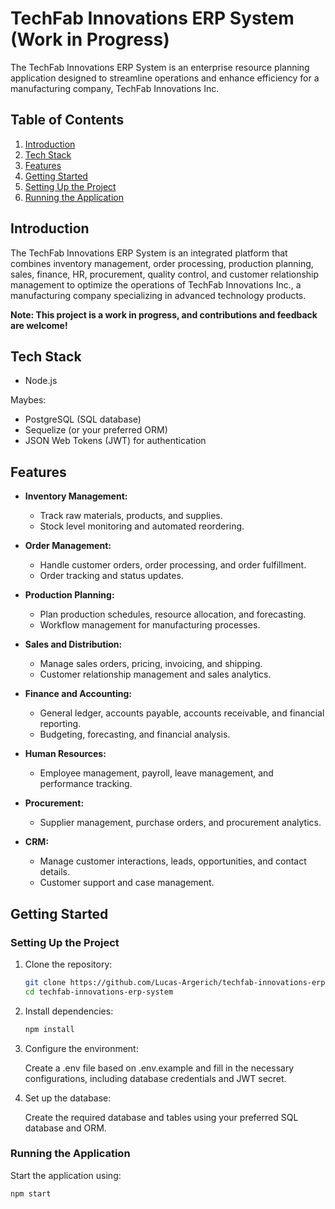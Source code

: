 # TechFab Innovations ERP System (Work in Progress)

The TechFab Innovations ERP System is an enterprise resource planning application designed to streamline operations and enhance efficiency for a manufacturing company, TechFab Innovations Inc.

## Table of Contents

1. [Introduction](#introduction)
2. [Tech Stack](#tech-stack)
3. [Features](#features)
4. [Getting Started](#getting-started)
5. [Setting Up the Project](#setting-up-the-project)
6. [Running the Application](#running-the-application)

## Introduction

The TechFab Innovations ERP System is an integrated platform that combines inventory management, order processing, production planning, sales, finance, HR, procurement, quality control, and customer relationship management to optimize the operations of TechFab Innovations Inc., a manufacturing company specializing in advanced technology products.

**Note: This project is a work in progress, and contributions and feedback are welcome!**

## Tech Stack

- Node.js

Maybes:

- PostgreSQL (SQL database)
- Sequelize (or your preferred ORM)
- JSON Web Tokens (JWT) for authentication

## Features

- **Inventory Management:**

  - Track raw materials, products, and supplies.
  - Stock level monitoring and automated reordering.

- **Order Management:**

  - Handle customer orders, order processing, and order fulfillment.
  - Order tracking and status updates.

- **Production Planning:**

  - Plan production schedules, resource allocation, and forecasting.
  - Workflow management for manufacturing processes.

- **Sales and Distribution:**

  - Manage sales orders, pricing, invoicing, and shipping.
  - Customer relationship management and sales analytics.

- **Finance and Accounting:**

  - General ledger, accounts payable, accounts receivable, and financial reporting.
  - Budgeting, forecasting, and financial analysis.

- **Human Resources:**

  - Employee management, payroll, leave management, and performance tracking.

- **Procurement:**

  - Supplier management, purchase orders, and procurement analytics.

- **CRM:**
  - Manage customer interactions, leads, opportunities, and contact details.
  - Customer support and case management.

## Getting Started

### Setting Up the Project

1. Clone the repository:

   ```bash
   git clone https://github.com/Lucas-Argerich/techfab-innovations-erp-system.git
   cd techfab-innovations-erp-system
   ```

2. Install dependencies:

   ```bash
   npm install
   ```

3. Configure the environment:

   Create a .env file based on .env.example and fill in the necessary configurations, including database credentials and JWT secret.

4. Set up the database:

   Create the required database and tables using your preferred SQL database and ORM.

### Running the Application

Start the application using:

```bash
npm start
```
